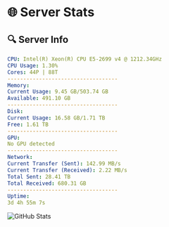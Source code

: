 # 🌐 Server Stats
## 🔍 Server Info
```yaml
CPU: Intel(R) Xeon(R) CPU E5-2699 v4 @ 1212.34GHz
CPU Usage: 1.30%
Cores: 44P | 88T
-----------------------------------
Memory:
Current Usage: 9.45 GB/503.74 GB
Available: 491.10 GB
-----------------------------------
Disk:
Current Usage: 16.58 GB/1.71 TB
Free: 1.61 TB
-----------------------------------
GPU:
No GPU detected
-----------------------------------
Network:
Current Transfer (Sent): 142.99 MB/s
Current Transfer (Received): 2.22 MB/s
Total Sent: 28.41 TB
Total Received: 680.31 GB
-----------------------------------
Uptime:
3d 4h 55m 7s
```
![GitHub Stats](https://img.shields.io/badge/Updated-2025-02-11_03:38:25-blue)